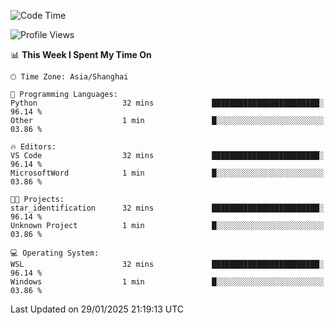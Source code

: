 <!--START_SECTION:waka-->
![Code Time](http://img.shields.io/badge/Code%20Time-2%2C228%20hrs%205%20mins-blue)

![Profile Views](http://img.shields.io/badge/Profile%20Views-3-blue)

📊 **This Week I Spent My Time On** 

```text
🕑︎ Time Zone: Asia/Shanghai

💬 Programming Languages: 
Python                   32 mins             ████████████████████████░   96.14 % 
Other                    1 min               █░░░░░░░░░░░░░░░░░░░░░░░░   03.86 % 

🔥 Editors: 
VS Code                  32 mins             ████████████████████████░   96.14 % 
MicrosoftWord            1 min               █░░░░░░░░░░░░░░░░░░░░░░░░   03.86 % 

🐱‍💻 Projects: 
star_identification      32 mins             ████████████████████████░   96.14 % 
Unknown Project          1 min               █░░░░░░░░░░░░░░░░░░░░░░░░   03.86 % 

💻 Operating System: 
WSL                      32 mins             ████████████████████████░   96.14 % 
Windows                  1 min               █░░░░░░░░░░░░░░░░░░░░░░░░   03.86 % 
```


 Last Updated on 29/01/2025 21:19:13 UTC
<!--END_SECTION:waka-->